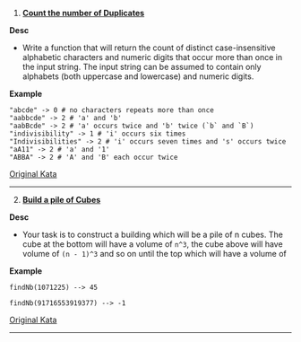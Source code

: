 1. **[Count the number of Duplicates](CountingDuplicates.java)**

**Desc**

* Write a function that will return the count of distinct case-insensitive alphabetic characters and numeric digits that
  occur more than once in the input string. The input string can be assumed to contain only alphabets (both uppercase
  and lowercase) and numeric digits.

**Example**

```
"abcde" -> 0 # no characters repeats more than once
"aabbcde" -> 2 # 'a' and 'b'
"aabBcde" -> 2 # 'a' occurs twice and 'b' twice (`b` and `B`)
"indivisibility" -> 1 # 'i' occurs six times
"Indivisibilities" -> 2 # 'i' occurs seven times and 's' occurs twice
"aA11" -> 2 # 'a' and '1'
"ABBA" -> 2 # 'A' and 'B' each occur twice
```

[Original Kata](https://www.codewars.com/kata/54bf1c2cd5b56cc47f0007a1/train/java)

---

2. **[Build a pile of Cubes](ASum.java)**

**Desc**

* Your task is to construct a building which will be a pile of n cubes. The cube at the bottom will have a volume of
`n^3`, the cube above will have volume of `(n - 1)^3` and so on until the top which will have a volume of


**Example**

```
findNb(1071225) --> 45

findNb(91716553919377) --> -1
```

[Original Kata](https://www.codewars.com/kata/5592e3bd57b64d00f3000047/train/java)

---
